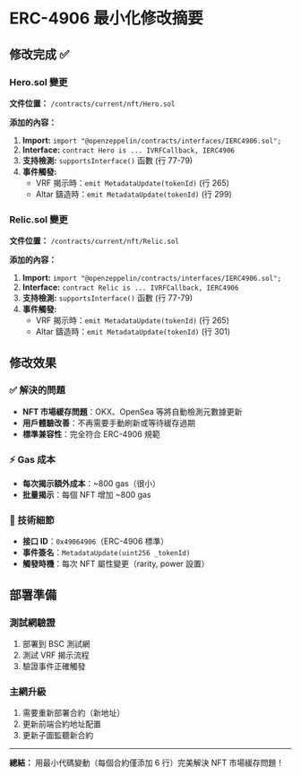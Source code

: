 # ERC-4906 最小化修改摘要

## 修改完成 ✅

### Hero.sol 變更
**文件位置：** `/contracts/current/nft/Hero.sol`

**添加的內容：**
1. **Import:** `import "@openzeppelin/contracts/interfaces/IERC4906.sol";`
2. **Interface:** `contract Hero is ... IVRFCallback, IERC4906`
3. **支持檢測:** `supportsInterface()` 函數 (行 77-79)
4. **事件觸發:** 
   - VRF 揭示時：`emit MetadataUpdate(tokenId)` (行 265)
   - Altar 鑄造時：`emit MetadataUpdate(tokenId)` (行 299)

### Relic.sol 變更
**文件位置：** `/contracts/current/nft/Relic.sol`

**添加的內容：**
1. **Import:** `import "@openzeppelin/contracts/interfaces/IERC4906.sol";`
2. **Interface:** `contract Relic is ... IVRFCallback, IERC4906`
3. **支持檢測:** `supportsInterface()` 函數 (行 77-79)
4. **事件觸發:**
   - VRF 揭示時：`emit MetadataUpdate(tokenId)` (行 265)
   - Altar 鑄造時：`emit MetadataUpdate(tokenId)` (行 301)

## 修改效果

### ✅ 解決的問題
- **NFT 市場緩存問題**：OKX、OpenSea 等將自動檢測元數據更新
- **用戶體驗改善**：不再需要手動刷新或等待緩存過期
- **標準兼容性**：完全符合 ERC-4906 規範

### ⚡ Gas 成本
- **每次揭示額外成本**：~800 gas（很小）
- **批量揭示**：每個 NFT 增加 ~800 gas

### 🔧 技術細節
- **接口 ID**：`0x49064906`（ERC-4906 標準）
- **事件簽名**：`MetadataUpdate(uint256 _tokenId)`
- **觸發時機**：每次 NFT 屬性變更（rarity, power 設置）

## 部署準備

### 測試網驗證
1. 部署到 BSC 測試網
2. 測試 VRF 揭示流程
3. 驗證事件正確觸發

### 主網升級
1. 需要重新部署合約（新地址）
2. 更新前端合約地址配置
3. 更新子圖監聽新合約

---

**總結：** 用最小代碼變動（每個合約僅添加 6 行）完美解決 NFT 市場緩存問題！